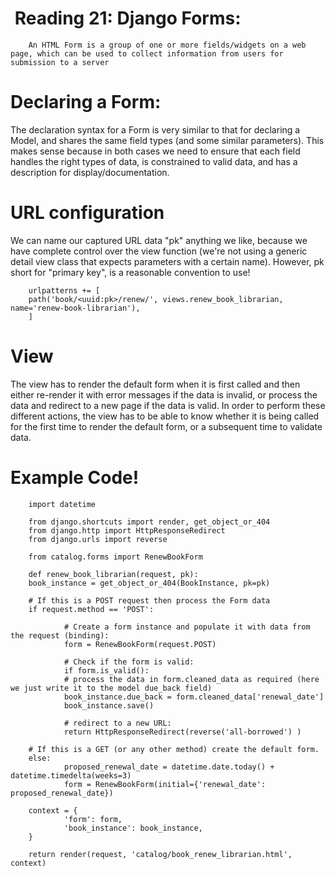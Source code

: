 #  Reading 21: Django Forms: 

        An HTML Form is a group of one or more fields/widgets on a web page, which can be used to collect information from users for submission to a server

# Declaring a Form: 
The declaration syntax for a Form is very similar to that for declaring a Model, and shares the same field types (and some similar parameters). This makes sense because in both cases we need to ensure that each field handles the right types of data, is constrained to valid data, and has a description for display/documentation.

# URL configuration
We can name our captured URL data "pk" anything we like, because we have complete control over the view function (we're not using a generic detail view class that expects parameters with a certain name). However, pk short for "primary key", is a reasonable convention to use!



        urlpatterns += [
        path('book/<uuid:pk>/renew/', views.renew_book_librarian, name='renew-book-librarian'),
        ]

# View
The view has to render the default form when it is first called and then either re-render it with error messages if the data is invalid, or process the data and redirect to a new page if the data is valid. In order to perform these different actions, the view has to be able to know whether it is being called for the first time to render the default form, or a subsequent time to validate data. 

# Example Code!

        import datetime

        from django.shortcuts import render, get_object_or_404
        from django.http import HttpResponseRedirect
        from django.urls import reverse

        from catalog.forms import RenewBookForm

        def renew_book_librarian(request, pk):
        book_instance = get_object_or_404(BookInstance, pk=pk)

        # If this is a POST request then process the Form data
        if request.method == 'POST':

                # Create a form instance and populate it with data from the request (binding):
                form = RenewBookForm(request.POST)

                # Check if the form is valid:
                if form.is_valid():
                # process the data in form.cleaned_data as required (here we just write it to the model due_back field)
                book_instance.due_back = form.cleaned_data['renewal_date']
                book_instance.save()

                # redirect to a new URL:
                return HttpResponseRedirect(reverse('all-borrowed') )

        # If this is a GET (or any other method) create the default form.
        else:
                proposed_renewal_date = datetime.date.today() + datetime.timedelta(weeks=3)
                form = RenewBookForm(initial={'renewal_date': proposed_renewal_date})

        context = {
                'form': form,
                'book_instance': book_instance,
        }

        return render(request, 'catalog/book_renew_librarian.html', context)